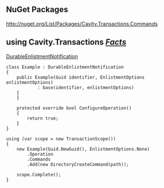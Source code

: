 ## NuGet Packages ##

http://nuget.org/List/Packages/Cavity.Transactions.Commands

## using Cavity.Transactions _[Facts](http://code.google.com/p/cavity/source/browse/#svn%2Ftrunk%2Fsrc%2FCavity%20Commands%20Transactions%2FClass%20Libraries%2FTransactions.Commands.Facts%2FTransactions)_ ##

[DurableEnlistmentNotification](http://code.google.com/p/cavity/source/browse/trunk/src/Cavity%20Commands%20Transactions/Class%20Libraries/Transactions.Commands/Transactions/DurableEnlistmentNotification.cs)

```
class Example : DurableEnlistmentNotification
{
    public Example(Guid identifier, EnlistmentOptions enlistmentOptions)
            : base(identifier, enlistmentOptions)
    {
    }

    protected override bool ConfigureOperation()
    {
        return true;
    }
}
```

```
using (var scope = new TransactionScope())
{
    new Example(Guid.NewGuid(), EnlistmentOptions.None)
        .Operation
        .Commands
        .Add(new DirectoryCreateCommand(path));

    scope.Complete();
}
```